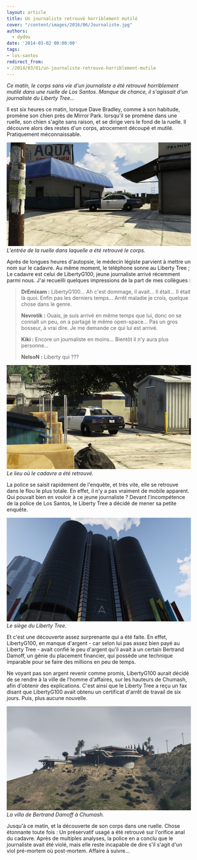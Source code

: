 ```yaml
---
layout: article
title: Un journaliste retrouvé horriblement mutilé
cover: "/content/images/2016/06/Journaliste.jpg"
authors:
  - dydou
date: '2014-03-02 00:00:00'
tags:
- los-santos
redirect_from:
- /2014/03/01/un-journaliste-retrouve-horriblement-mutile
---
```


_Ce matin, le corps sans vie d'un journaliste a été retrouvé horriblement mutilé dans une ruelle de Los Santos. Manque de chance, il s'agissait d'un journaliste du Liberty Tree..._

Il est six heures ce matin, lorsque Dave Bradley, comme à son habitude, promène son chien près de Mirror Park. lorsqu'il se promène dans une ruelle, son chien s'agite sans raison, et se dirige vers le fond de la ruelle. Il découvre alors des restes d'un corps, atrocement découpé et mutilé. Pratiquement méconnaissable.

![L'entrée de la ruelle dans laquelle a été retrouvé le corps.](/content/images/2016/06/Journaliste_0.jpg)
_L'entrée de la ruelle dans laquelle a été retrouvé le corps._

Après de longues heures d'autopsie, le médecin légiste parvient à mettre un nom sur le cadavre. Au même moment, le téléphone sonne au Liberty Tree ; Le cadavre est celui de LibertyG100, jeune journaliste arrivé récemment parmi nous. J'ai recueilli quelques impressions de la part de mes collègues :

> **DrEmixam :** LibertyG100... Ah c'est dommage, il avait... Il était... Il était là quoi. Enfin pas les derniers temps... Arrêt maladie je crois, quelque chose dans le genre.
> 
> **Nevrotik :** Ouais, je suis arrivé en même temps que lui, donc on se connaît un peu, on a partagé le même open-space... Pas un gros bosseur, à vrai dire. Je me demande ce qui lui est arrivé.
> 
> **Kiki :** Encore un journaliste en moins... Bientôt il n'y aura plus personne...
> 
> **NelsoN :** Liberty qui ???

![Le lieu où le cadavre a été retrouvé.](/content/images/2016/06/Journaliste1.jpg)
_Le lieu où le cadavre a été retrouvé._

La police se saisit rapidement de l'enquête, et très vite, elle se retrouve dans le flou le plus totale. En effet, il n'y a pas vraiment de mobile apparent. Qui pouvait bien en vouloir à ce jeune journaliste ? Devant l'incompétence de la police de Los Santos, le Liberty Tree a décidé de mener sa petite enquête.

![Le siège du Liberty Tree.](/content/images/2016/06/Retrospective4_0.jpg)
_Le siège du Liberty Tree._

Et c'est une découverte assez surprenante qui a été faite. En effet, LibertyG100, en manque d'argent - car selon lui pas assez bien payé au Liberty Tree - avait confié le peu d'argent qu'il avait à un certain Bertrand Damoff, un génie du placement financier, qui possède une technique imparable pour se faire des millions en peu de temps.

Ne voyant pas son argent revenir comme promis, LibertyG100 aurait décidé de se rendre à la ville de l'homme d'affaires, sur les hauteurs de Chumash, afin d'obtenir des explications. C'est ainsi que le Liberty Tree a reçu un fax disant que LibertyG100 avait obtenu un certificat d'arrêt de travail de six jours. Puis, plus aucune nouvelle.

![La villa de Bertrand Damoff à Chumash.](/content/images/2016/06/Journaliste2.jpg)
_La villa de Bertrand Damoff à Chumash._

Jusqu'à ce matin, et la découverte de son corps dans une ruelle. Chose étonnante toute fois : Un préservatif usagé a été retrouvé sur l'orifice anal du cadavre. Après de multiples analyses, la police en a conclu que le journaliste avait été violé, mais elle reste incapable de dire s'il s'agit d'un viol pré-mortem où post-mortem. Affaire à suivre...
